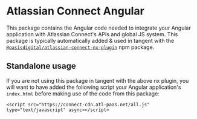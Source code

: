# Atlassian Connect Angular

This package contains the Angular code needed to integrate your Angular application with Atlassian Connect's APIs and global JS system. This package is typically automatically added & used in tangent with the [`@oasisdigital/atlassian-connect-nx-plugin`](https://www.npmjs.com/package/@oasisdigital/atlassian-connect-nx-plugin) npm package.

## Standalone usage

If you are not using this package in tangent with the above nx plugin, you will want to have added the following script your Angular application's `index.html` before making use of the code from this package:

`<script src="https://connect-cdn.atl-paas.net/all.js" type="text/javascript" async></script>`
